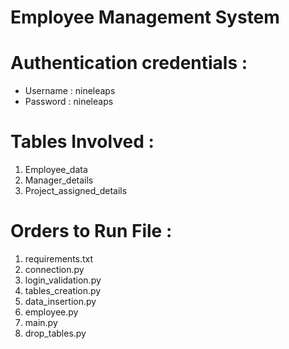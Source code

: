 # Employee Management System 

# Authentication credentials :
- Username : nineleaps
- Password : nineleaps  

# Tables Involved : 
1. Employee_data
2. Manager_details
3. Project_assigned_details

# Orders to Run File :
1. requirements.txt
2. connection.py
3. login_validation.py
4. tables_creation.py
5. data_insertion.py
6. employee.py
7. main.py
8. drop_tables.py

